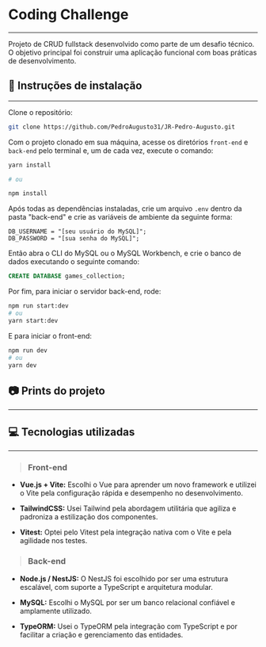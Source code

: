 # Coding Challenge

---

Projeto de CRUD fullstack desenvolvido como parte de um desafio técnico. O objetivo principal foi construir uma aplicação funcional com boas práticas de desenvolvimento.

## 🚀 Instruções de instalação

---

Clone o repositório:

```bash
git clone https://github.com/PedroAugusto31/JR-Pedro-Augusto.git
```

Com o projeto clonado em sua máquina, acesse os diretórios `front-end` e `back-end` pelo terminal e, um de cada vez, execute o comando:

```bash
yarn install

# ou

npm install
```

Após todas as dependências instaladas, crie um arquivo `.env` dentro da pasta "back-end" e crie as variáveis de ambiente da seguinte forma:

```env
DB_USERNAME = "[seu usuário do MySQL]";
DB_PASSWORD = "[sua senha do MySQL]";
```

Então abra o CLI do MySQL ou o MySQL Workbench, e crie o banco de dados executando o seguinte comando:

```sql
CREATE DATABASE games_collection;
```

Por fim, para iniciar o servidor back-end, rode:

```bash
npm run start:dev
# ou
yarn start:dev
```

E para iniciar o front-end:

```bash
npm run dev
# ou
yarn dev
```

## 📷 Prints do projeto

---

## 💻 Tecnologias utilizadas

---

> ### Front-end

- **Vue.js + Vite:** Escolhi o Vue para aprender um novo framework e utilizei o Vite pela configuração rápida e desempenho no desenvolvimento.

- **TailwindCSS:** Usei Tailwind pela abordagem utilitária que agiliza e padroniza a estilização dos componentes.

- **Vitest:** Optei pelo Vitest pela integração nativa com o Vite e pela agilidade nos testes.

> ### Back-end

- **Node.js / NestJS:** O NestJS foi escolhido por ser uma estrutura escalável, com suporte a TypeScript e arquitetura modular.

- **MySQL:** Escolhi o MySQL por ser um banco relacional confiável e amplamente utilizado.

- **TypeORM:** Usei o TypeORM pela integração com TypeScript e por facilitar a criação e gerenciamento das entidades.
